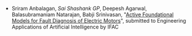 - Sriram Anbalagan, _Sai Shashank GP_, Deepesh Agarwal, Balasubramaniam Natarajan, Babji Srinivasan, "[Active Foundational Models for Fault Diagnosis of Electric Motors](https://arxiv.org/pdf/2311.15516.pdf)", submitted to Engineering Applications of Artificial Intelligence by IFAC 

